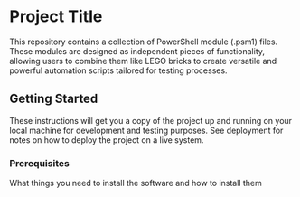 # Project Title

This repository contains a collection of PowerShell module (.psm1) files. 
These modules are designed as independent pieces of functionality, allowing users to combine them like LEGO bricks to create versatile and powerful automation scripts tailored for testing processes.

## Getting Started

These instructions will get you a copy of the project up and running on your local machine for development and testing purposes. See deployment for notes on how to deploy the project on a live system.

### Prerequisites

What things you need to install the software and how to install them

